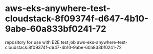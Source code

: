 # aws-eks-anywhere-test-cloudstack-8f09374f-d647-4b10-9abe-60a833bf0241-72
repository for use with E2E test job aws-eks-anywhere-test-cloudstack:8f09374f-d647-4b10-9abe-60a833bf0241-72

